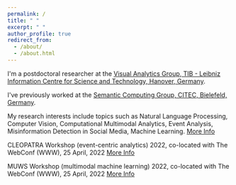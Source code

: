 ```yaml
---
permalink: /
title: " "
excerpt: " "
author_profile: true
redirect_from: 
  - /about/
  - /about.html
---
```


I'm a postdoctoral researcher at the <a href="https://www.tib.eu/de/forschung-entwicklung/forschungsgruppen-und-labs/visual-analytics" target="_blank">Visual Analytics Group, TIB - Leibniz Information Centre for Science and Technology, Hanover, Germany</a>. 

I've previously worked at the <a href="http://sc.cit-ec.uni-bielefeld.de/" target="_blank">Semantic Computing Group, CITEC, Bielefeld, Germany</a>.

My research interests include topics such as Natural Language Processing, Computer Vision, Computational Multimodal Analytics, Event Analysis, Misinformation Detection in Social Media, Machine Learning. [More Info](https://sherzod-hakimov.github.io/research/)

CLEOPATRA Workshop (event-centric analytics) 2022, co-located with The WebConf (WWW), 25 April, 2022 [More Info](http://cleopatra-workshop.l3s.uni-hannover.de/)

MUWS Workshop (multimodal machine learning) 2022, co-located with The WebConf (WWW), 25 April, 2022 [More Info](https://muws-workshop.github.io/)
